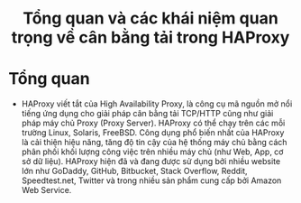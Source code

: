 <h1 align="center">Tổng quan và các khái niệm quan trọng về cân bằng tải trong HAProxy</h1>

# Tổng quan 
- HAProxy viết tắt của High Availability Proxy, là công cụ mã nguồn mở nổi tiếng ứng dụng cho giải pháp cân bằng tải TCP/HTTP cũng như giải pháp máy chủ Proxy (Proxy Server). HAProxy có thể chạy trên các mỗi trường Linux, Solaris, FreeBSD. Công dụng phổ biến nhất của HAProxy là cải thiện hiệu năng, tăng độ tin cậy của hệ thống máy chủ bằng cách phân phối khối lượng công việc trên nhiều máy chủ (như Web, App, cơ sở dữ liệu). HAProxy hiện đã và đang được sử dụng bởi nhiều website lớn như GoDaddy, GitHub, Bitbucket, Stack Overflow, Reddit, Speedtest.net, Twitter và trong nhiều sản phẩm cung cấp bởi Amazon Web Service.